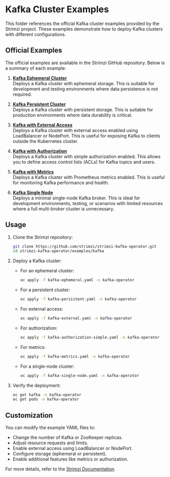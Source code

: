 # Kafka Cluster Examples

This folder references the official Kafka cluster examples provided by the Strimzi project. These examples demonstrate how to deploy Kafka clusters with different configurations.

## Official Examples

The official examples are available in the Strimzi GitHub repository. Below is a summary of each example:

1. **[Kafka Ephemeral Cluster](https://github.com/strimzi/strimzi-kafka-operator/blob/main/examples/kafka/kafka-ephemeral.yaml)**  
   Deploys a Kafka cluster with ephemeral storage. This is suitable for development and testing environments where data persistence is not required.

2. **[Kafka Persistent Cluster](https://github.com/strimzi/strimzi-kafka-operator/blob/main/examples/kafka/kafka-persistent.yaml)**  
   Deploys a Kafka cluster with persistent storage. This is suitable for production environments where data durability is critical.

3. **[Kafka with External Access](https://github.com/strimzi/strimzi-kafka-operator/blob/main/examples/kafka/kafka-external.yaml)**  
   Deploys a Kafka cluster with external access enabled using LoadBalancer or NodePort. This is useful for exposing Kafka to clients outside the Kubernetes cluster.

4. **[Kafka with Authorization](https://github.com/strimzi/strimzi-kafka-operator/blob/main/examples/kafka/kafka-authorization-simple.yaml)**  
   Deploys a Kafka cluster with simple authorization enabled. This allows you to define access control lists (ACLs) for Kafka topics and users.

5. **[Kafka with Metrics](https://github.com/strimzi/strimzi-kafka-operator/blob/main/examples/kafka/kafka-metrics.yaml)**  
   Deploys a Kafka cluster with Prometheus metrics enabled. This is useful for monitoring Kafka performance and health.

6. **[Kafka Single Node](https://github.com/strimzi/strimzi-kafka-operator/blob/main/examples/kafka/kafka-single-node.yaml)**  
   Deploys a minimal single-node Kafka broker. This is ideal for development environments, testing, or scenarios with limited resources where a full multi-broker cluster is unnecessary.

## Usage

1. Clone the Strimzi repository:
   ```bash
   git clone https://github.com/strimzi/strimzi-kafka-operator.git
   cd strimzi-kafka-operator/examples/kafka
   ```

2. Deploy a Kafka cluster:
   - For an ephemeral cluster:
     ```bash
     oc apply -f kafka-ephemeral.yaml -n kafka-operator
     ```
   - For a persistent cluster:
     ```bash
     oc apply -f kafka-persistent.yaml -n kafka-operator
     ```
   - For external access:
     ```bash
     oc apply -f kafka-external.yaml -n kafka-operator
     ```
   - For authorization:
     ```bash
     oc apply -f kafka-authorization-simple.yaml -n kafka-operator
     ```
   - For metrics:
     ```bash
     oc apply -f kafka-metrics.yaml -n kafka-operator
     ```
   - For a single-node cluster:
     ```bash
     oc apply -f kafka-single-node.yaml -n kafka-operator
     ```

3. Verify the deployment:
   ```bash
   oc get kafka -n kafka-operator
   oc get pods -n kafka-operator
   ```

## Customization

You can modify the example YAML files to:
- Change the number of Kafka or ZooKeeper replicas.
- Adjust resource requests and limits.
- Enable external access using LoadBalancer or NodePort.
- Configure storage (ephemeral or persistent).
- Enable additional features like metrics or authorization.

For more details, refer to the [Strimzi Documentation](https://strimzi.io/docs/).
